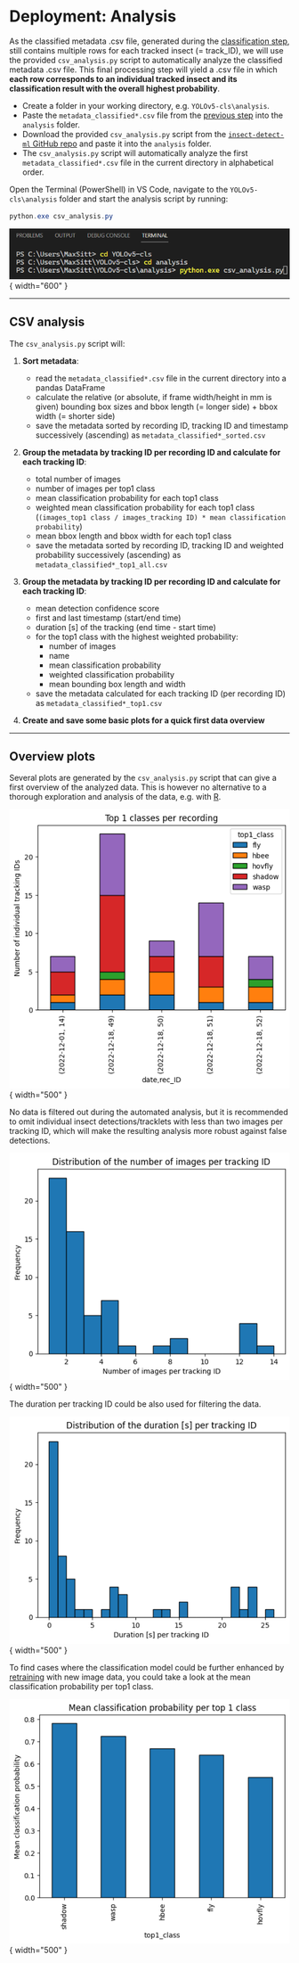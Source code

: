 # Deployment: Analysis

As the classified metadata .csv file, generated during the
[classification step](classification.md), still contains multiple rows for each
tracked insect (= track_ID), we will use the provided `csv_analysis.py` script
to automatically analyze the classified metadata .csv file. This final
processing step will yield a .csv file in which **each row corresponds to an
individual tracked insect and its classification result with the overall
highest probability**.

- Create a folder in your working directory, e.g. `YOLOv5-cls\analysis`.
- Paste the `metadata_classified*.csv` file from the
  [previous step](classification.md) into the `analysis` folder.
- Download the provided `csv_analysis.py` script from the
  [`insect-detect-ml` GitHub repo](https://github.com/maxsitt/insect-detect-ml)
  and paste it into the `analysis` folder.
- The `csv_analysis.py` script will automatically analyze the first
  `metadata_classified*.csv` file in the current directory in alphabetical order.

Open the Terminal (PowerShell) in VS Code, navigate to the
`YOLOv5-cls\analysis` folder and start the analysis script by running:

``` powershell
python.exe csv_analysis.py
```

![csv analysis command](assets/images/csv_analysis_command.png){ width="600" }

---

## CSV analysis

The `csv_analysis.py` script will:

1.  **Sort metadata**:
    - read the `metadata_classified*.csv` file in the current directory into a
      pandas DataFrame
    - calculate the relative (or absolute, if frame width/height in mm is given)
      bounding box sizes and bbox length (= longer side) + bbox width (= shorter side)
    - save the metadata sorted by recording ID, tracking ID and timestamp
      successively (ascending) as `metadata_classified*_sorted.csv`

2.  **Group the metadata by tracking ID per recording ID and calculate for each
    tracking ID**:
    - total number of images
    - number of images per top1 class
    - mean classification probability for each top1 class
    - weighted mean classification probability for each top1 class
      (`(images_top1 class / images_tracking ID) * mean classification probability`)
    - mean bbox length and bbox width for each top1 class
    - save the metadata sorted by recording ID, tracking ID and weighted
      probability successively (ascending) as `metadata_classified*_top1_all.csv`

3.  **Group the metadata by tracking ID per recording ID and calculate for each
    tracking ID**:
    - mean detection confidence score
    - first and last timestamp (start/end time)
    - duration [s] of the tracking (end time - start time)
    - for the top1 class with the highest weighted probability:
        - number of images
        - name
        - mean classification probability
        - weighted classification probability
        - mean bounding box length and width
    - save the metadata calculated for each tracking ID (per recording ID) as
      `metadata_classified*_top1.csv`

4.  **Create and save some basic plots for a quick first data overview**

---

## Overview plots

Several plots are generated by the `csv_analysis.py` script that can give a
first overview of the analyzed data. This is however no alternative to a
thorough exploration and analysis of the data, e.g. with
[R](https://cran.r-project.org/).

![Plot top1 classes per recording](assets/images/top1_classes_per_rec.png){ width="500" }

No data is filtered out during the automated analysis, but it is recommended to
omit individual insect detections/tracklets with less than two images per
tracking ID, which will make the resulting analysis more robust against false
detections.

![Plot images per tracking ID](assets/images/imgs_per_track.png){ width="500" }

The duration per tracking ID could be also used for filtering the data.

![Plot duration per tracking ID](assets/images/duration_per_track.png){ width="500" }

To find cases where the classification model could be further enhanced by
[retraining](../modeltraining/yolov5.md) with new image data, you could take a
look at the mean classification probability per top1 class.

![Plot mean prob per top1 class](assets/images/top1_classes_mean_prob.png){ width="500" }
